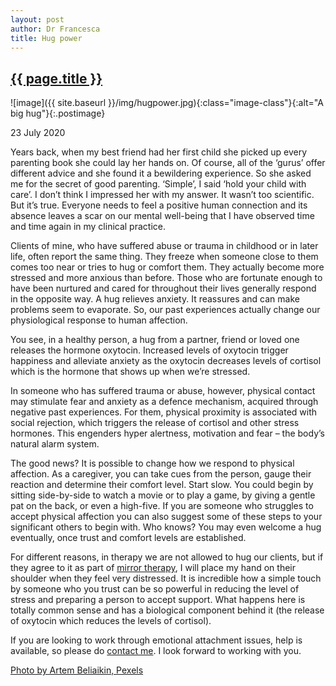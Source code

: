 ```yaml
---
layout: post
author: Dr Francesca
title: Hug power
---
```


 <h2 class="postheader"><a href="{{ site.baseurl }}{{ page.url }}">{{ page.title }}</a></h2>


![image]({{ site.baseurl }}/img/hugpower.jpg){:class="image-class"}{:alt="A big hug"}{:.postimage}

<p class="blogdate">23 July 2020</p>

Years back, when my best friend had her first child she picked up every parenting book she could lay her hands on. Of course, all of the ‘gurus’ offer different advice and she found it a bewildering experience. So she asked me for the secret of good parenting. ‘Simple’, I said ‘hold your child with care’. I don’t think I impressed her with my answer. It wasn’t too scientific. But it’s true. Everyone needs to feel a positive human connection and its absence leaves a scar on our mental well-being that I have observed time and time again in my clinical practice.

Clients of mine, who have suffered abuse or trauma in childhood or in later life, often report the same thing. They freeze when someone close to them comes too near or tries to hug or comfort them. They actually become more stressed and more anxious than before. Those who are fortunate enough to have been nurtured and cared for throughout their lives generally respond in the opposite way. A hug relieves anxiety. It reassures and can make problems seem to evaporate. So, our past experiences actually change our physiological response to human affection.  

You see, in a healthy person, a hug from a partner, friend or loved one releases the hormone oxytocin. Increased levels of oxytocin trigger happiness and alleviate anxiety as the oxytocin decreases levels of cortisol which is the hormone that shows up when we’re stressed.

In someone who has suffered trauma or abuse, however, physical contact may stimulate fear and anxiety as a defence mechanism, acquired through negative past experiences. For them, physical proximity is associated with social rejection, which triggers the release of cortisol and other stress hormones. This engenders hyper alertness, motivation and fear – the body’s natural alarm system.

The good news? It is possible to change how we respond to physical affection. As a caregiver, you can take cues from the person, gauge their reaction and determine their comfort level. Start slow. You could begin by sitting side-by-side to watch a movie or to play a game, by giving a gentle pat on the back, or even a high-five. If you are someone who struggles to accept physical affection you can also suggest some of these steps to your significant others to begin with. Who knows? You may even welcome a hug eventually, once trust and comfort levels are established.

For different reasons, in therapy we are not allowed to hug our clients, but if they agree to it as part of <a href="https://drfrancesca.co.uk/2020/05/25/Try-mirror-therapy.html">mirror therapy</a>, I will place my hand on their shoulder when they feel very distressed. It is incredible how a simple touch by someone who you trust can be so powerful in reducing the level of stress and preparing a person to accept support. What happens here is totally common sense and has a biological component behind it (the release of oxytocin which reduces the levels of cortisol).

If you are looking to work through emotional attachment issues, help is available, so please do <a href="https://drfrancesca.co.uk/contact">contact me</a>. I look forward to working with you.

<a href="https://www.pexels.com/photo/smiling-woman-hugging-another-person-2292932/">Photo by Artem Beliaikin, Pexels</a>



<br>
<div class="sharethis-inline-share-buttons"></div>
<br>
